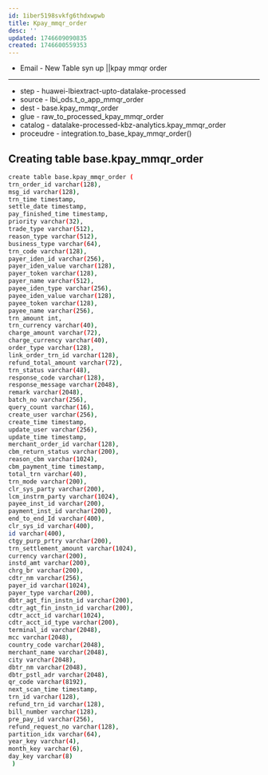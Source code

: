 ```yaml
---
id: 1iber5198svkfg6thdxwpwb
title: Kpay_mmqr_order
desc: ''
updated: 1746609090835
created: 1746600559353
---
```

- Email - New Table syn up ||kpay mmqr order


--------------------------

- step - huawei-lbiextract-upto-datalake-processed
- source - lbi_ods.t_o_app_mmqr_order 
- dest - base.kpay_mmqr_order
- glue - raw_to_processed_kpay_mmqr_order
- catalog - datalake-processed-kbz-analytics.kpay_mmqr_order
- proceudre - integration.to_base_kpay_mmqr_order()


## Creating table base.kpay_mmqr_order
```bash
create table base.kpay_mmqr_order (
trn_order_id varchar(128),
msg_id varchar(128),
trn_time timestamp,
settle_date timestamp,
pay_finished_time timestamp,
priority varchar(32),
trade_type varchar(512),
reason_type varchar(512),
business_type varchar(64),
trn_code varchar(128),
payer_iden_id varchar(256),
payer_iden_value varchar(128),
payer_token varchar(128),
payer_name varchar(512),
payee_iden_type varchar(256),
payee_iden_value varchar(128),
payee_token varchar(128),
payee_name varchar(256),
trn_amount int,
trn_currency varchar(40),
charge_amount varchar(72),
charge_currency varchar(40),
order_type varchar(128),
link_order_trn_id varchar(128),
refund_total_amount varchar(72),
trn_status varchar(48),
response_code varchar(128),
response_message varchar(2048),
remark varchar(2048),
batch_no varchar(256),
query_count varchar(16),
create_user varchar(256),
create_time timestamp,
update_user varchar(256),
update_time timestamp,
merchant_order_id varchar(128),
cbm_return_status varchar(200),
reason_cbm varchar(1024),
cbm_payment_time timestamp,
total_trn varchar(40),
trn_mode varchar(200),
clr_sys_party varchar(200),
lcm_instrm_party varchar(1024),
payee_inst_id varchar(200),
payment_inst_id varchar(200),
end_to_end_Id varchar(400),
clr_sys_id varchar(400),
id varchar(400),
ctgy_purp_prtry varchar(200),
trn_settlement_amount varchar(1024),
currency varchar(200),
instd_amt varchar(200),
chrg_br varchar(200),
cdtr_nm varchar(256),
payer_id varchar(1024),
payer_type varchar(200),
dbtr_agt_fin_instn_id varchar(200),
cdtr_agt_fin_instn_id varchar(200),
cdtr_acct_id varchar(1024),
cdtr_acct_id_type varchar(200),
terminal_id varchar(2048),
mcc varchar(2048),
country_code varchar(2048),
merchant_name varchar(2048),
city varchar(2048),
dbtr_nm varchar(2048),
dbtr_pstl_adr varchar(2048),
qr_code varchar(8192),
next_scan_time timestamp,
trn_id varchar(128),
refund_trn_id varchar(128),
bill_number varchar(128),
pre_pay_id varchar(256),
refund_request_no varchar(128),
partition_idx varchar(64),
year_key varchar(4),
month_key varchar(6),
day_key varchar(8)
 )
```
